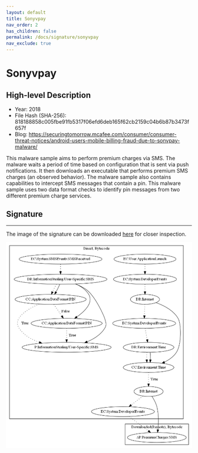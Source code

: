 ```yaml
---
layout: default
title: Sonyvpay
nav_order: 2
has_children: false
permalink: /docs/signature/sonyvpay
nav_exclude: true
---
```


# Sonyvpay

## High-level Description

* Year: 2018
* File Hash (SHA-256): 818188858c005fbe91fb5317f06efd6deb165f62cb2159c04b6b87b3473f657f
* Blog: https://securingtomorrow.mcafee.com/consumer/consumer-threat-notices/android-users-mobile-billing-fraud-due-to-sonvpay-malware/

This malware sample aims to perform premium charges via SMS. The malware waits a period of time based on configuration that is sent via push notifications. It then downloads an executable that performs premium SMS charges (an observed behavior). The malware sample also contains capabilities to intercept SMS messages that contain a pin. This malware sample uses two data format checks to identify pin messages from two different premium charge services. 

## Signature
---

The image of the signature can be downloaded [here](../../img/signatures/Sonyvpay.png) for closer inspection.

![](../../img/signatures/Sonyvpay.png)